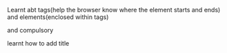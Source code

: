 Learnt abt tags(help the browser know where the element starts and ends) and elements(enclosed within tags)
<!DOCTYPE html> and <html></html> compulsory 
learnt how to add title<title>(within head)
learnt how to add paragraphs<p>
learnt how to make text bold<strong>
learnt how to make text italic<em>

